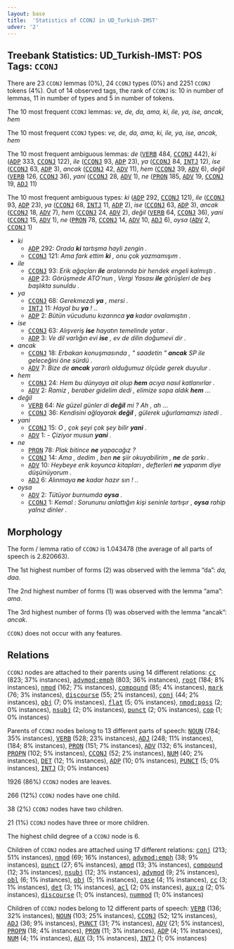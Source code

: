 ```yaml
---
layout: base
title:  'Statistics of CCONJ in UD_Turkish-IMST'
udver: '2'
---
```


## Treebank Statistics: UD_Turkish-IMST: POS Tags: `CCONJ`

There are 23 `CCONJ` lemmas (0%), 24 `CCONJ` types (0%) and 2251 `CCONJ` tokens (4%).
Out of 14 observed tags, the rank of `CCONJ` is: 10 in number of lemmas, 11 in number of types and 5 in number of tokens.

The 10 most frequent `CCONJ` lemmas: <em>ve, de, da, ama, ki, ile, ya, ise, ancak, hem</em>

The 10 most frequent `CCONJ` types:  <em>ve, de, da, ama, ki, ile, ya, ise, ancak, hem</em>

The 10 most frequent ambiguous lemmas: <em>de</em> (<tt><a href="tr_imst-pos-VERB.html">VERB</a></tt> 484, <tt><a href="tr_imst-pos-CCONJ.html">CCONJ</a></tt> 442), <em>ki</em> (<tt><a href="tr_imst-pos-ADP.html">ADP</a></tt> 333, <tt><a href="tr_imst-pos-CCONJ.html">CCONJ</a></tt> 122), <em>ile</em> (<tt><a href="tr_imst-pos-CCONJ.html">CCONJ</a></tt> 93, <tt><a href="tr_imst-pos-ADP.html">ADP</a></tt> 23), <em>ya</em> (<tt><a href="tr_imst-pos-CCONJ.html">CCONJ</a></tt> 84, <tt><a href="tr_imst-pos-INTJ.html">INTJ</a></tt> 12), <em>ise</em> (<tt><a href="tr_imst-pos-CCONJ.html">CCONJ</a></tt> 63, <tt><a href="tr_imst-pos-ADP.html">ADP</a></tt> 3), <em>ancak</em> (<tt><a href="tr_imst-pos-CCONJ.html">CCONJ</a></tt> 42, <tt><a href="tr_imst-pos-ADV.html">ADV</a></tt> 11), <em>hem</em> (<tt><a href="tr_imst-pos-CCONJ.html">CCONJ</a></tt> 39, <tt><a href="tr_imst-pos-ADV.html">ADV</a></tt> 6), <em>değil</em> (<tt><a href="tr_imst-pos-VERB.html">VERB</a></tt> 126, <tt><a href="tr_imst-pos-CCONJ.html">CCONJ</a></tt> 36), <em>yani</em> (<tt><a href="tr_imst-pos-CCONJ.html">CCONJ</a></tt> 28, <tt><a href="tr_imst-pos-ADV.html">ADV</a></tt> 1), <em>ne</em> (<tt><a href="tr_imst-pos-PRON.html">PRON</a></tt> 185, <tt><a href="tr_imst-pos-ADV.html">ADV</a></tt> 19, <tt><a href="tr_imst-pos-CCONJ.html">CCONJ</a></tt> 19, <tt><a href="tr_imst-pos-ADJ.html">ADJ</a></tt> 11)

The 10 most frequent ambiguous types:  <em>ki</em> (<tt><a href="tr_imst-pos-ADP.html">ADP</a></tt> 292, <tt><a href="tr_imst-pos-CCONJ.html">CCONJ</a></tt> 121), <em>ile</em> (<tt><a href="tr_imst-pos-CCONJ.html">CCONJ</a></tt> 93, <tt><a href="tr_imst-pos-ADP.html">ADP</a></tt> 23), <em>ya</em> (<tt><a href="tr_imst-pos-CCONJ.html">CCONJ</a></tt> 68, <tt><a href="tr_imst-pos-INTJ.html">INTJ</a></tt> 11, <tt><a href="tr_imst-pos-ADP.html">ADP</a></tt> 2), <em>ise</em> (<tt><a href="tr_imst-pos-CCONJ.html">CCONJ</a></tt> 63, <tt><a href="tr_imst-pos-ADP.html">ADP</a></tt> 3), <em>ancak</em> (<tt><a href="tr_imst-pos-CCONJ.html">CCONJ</a></tt> 18, <tt><a href="tr_imst-pos-ADV.html">ADV</a></tt> 7), <em>hem</em> (<tt><a href="tr_imst-pos-CCONJ.html">CCONJ</a></tt> 24, <tt><a href="tr_imst-pos-ADV.html">ADV</a></tt> 2), <em>değil</em> (<tt><a href="tr_imst-pos-VERB.html">VERB</a></tt> 64, <tt><a href="tr_imst-pos-CCONJ.html">CCONJ</a></tt> 36), <em>yani</em> (<tt><a href="tr_imst-pos-CCONJ.html">CCONJ</a></tt> 15, <tt><a href="tr_imst-pos-ADV.html">ADV</a></tt> 1), <em>ne</em> (<tt><a href="tr_imst-pos-PRON.html">PRON</a></tt> 78, <tt><a href="tr_imst-pos-CCONJ.html">CCONJ</a></tt> 14, <tt><a href="tr_imst-pos-ADV.html">ADV</a></tt> 10, <tt><a href="tr_imst-pos-ADJ.html">ADJ</a></tt> 6), <em>oysa</em> (<tt><a href="tr_imst-pos-ADV.html">ADV</a></tt> 2, <tt><a href="tr_imst-pos-CCONJ.html">CCONJ</a></tt> 1)


* <em>ki</em>
  * <tt><a href="tr_imst-pos-ADP.html">ADP</a></tt> 292: <em>Orada <b>ki</b> tartışma hayli zengin .</em>
  * <tt><a href="tr_imst-pos-CCONJ.html">CCONJ</a></tt> 121: <em>Ama fark ettim <b>ki</b> , onu çok yazmamışım .</em>
* <em>ile</em>
  * <tt><a href="tr_imst-pos-CCONJ.html">CCONJ</a></tt> 93: <em>Erik ağaçları <b>ile</b> aralarında bir hendek engeli kalmıştı .</em>
  * <tt><a href="tr_imst-pos-ADP.html">ADP</a></tt> 23: <em>Görüşmede ATO'nun , Vergi Yasası <b>ile</b> görüşleri de beş başlıkta sunuldu .</em>
* <em>ya</em>
  * <tt><a href="tr_imst-pos-CCONJ.html">CCONJ</a></tt> 68: <em>Gerekmezdi <b>ya</b> , mersi .</em>
  * <tt><a href="tr_imst-pos-INTJ.html">INTJ</a></tt> 11: <em>Hayal bu <b>ya</b> ! ..</em>
  * <tt><a href="tr_imst-pos-ADP.html">ADP</a></tt> 2: <em>Bütün vücudunu kızarınca <b>ya</b> kadar ovalamıştın .</em>
* <em>ise</em>
  * <tt><a href="tr_imst-pos-CCONJ.html">CCONJ</a></tt> 63: <em>Alışveriş <b>ise</b> hayatın temelinde yatar .</em>
  * <tt><a href="tr_imst-pos-ADP.html">ADP</a></tt> 3: <em>Ve dil varlığın evi <b>ise</b> , ev de dilin doğumevi dir .</em>
* <em>ancak</em>
  * <tt><a href="tr_imst-pos-CCONJ.html">CCONJ</a></tt> 18: <em>Erbakan konuşmasında , " saadetin " <b>ancak</b> SP ile geleceğini öne sürdü .</em>
  * <tt><a href="tr_imst-pos-ADV.html">ADV</a></tt> 7: <em>Bize de <b>ancak</b> yararlı olduğumuz ölçüde gerek duyulur .</em>
* <em>hem</em>
  * <tt><a href="tr_imst-pos-CCONJ.html">CCONJ</a></tt> 24: <em>Hem bu dünyaya ait olup <b>hem</b> acıya nasıl katlanırlar .</em>
  * <tt><a href="tr_imst-pos-ADV.html">ADV</a></tt> 2: <em>Ramiz , beraber gidelim dedi , elimize sopa aldık <b>hem</b> ...</em>
* <em>değil</em>
  * <tt><a href="tr_imst-pos-VERB.html">VERB</a></tt> 64: <em>Ne güzel günler di <b>değil</b> mi ? Ah , ah ...</em>
  * <tt><a href="tr_imst-pos-CCONJ.html">CCONJ</a></tt> 36: <em>Kendisini ağlayarak <b>değil</b> , gülerek uğurlamamızı istedi .</em>
* <em>yani</em>
  * <tt><a href="tr_imst-pos-CCONJ.html">CCONJ</a></tt> 15: <em>O , çok şeyi çok şey bilir <b>yani</b> .</em>
  * <tt><a href="tr_imst-pos-ADV.html">ADV</a></tt> 1: <em>- Çiziyor musun <b>yani</b> .</em>
* <em>ne</em>
  * <tt><a href="tr_imst-pos-PRON.html">PRON</a></tt> 78: <em>Plak bitince <b>ne</b> yapacağız ?</em>
  * <tt><a href="tr_imst-pos-CCONJ.html">CCONJ</a></tt> 14: <em>Ama , dedim , ben <b>ne</b> şiir okuyabilirim , <b>ne</b> de şarkı .</em>
  * <tt><a href="tr_imst-pos-ADV.html">ADV</a></tt> 10: <em>Heybeye erik koyunca kitapları , defterleri <b>ne</b> yaparım diye düşünüyorum .</em>
  * <tt><a href="tr_imst-pos-ADJ.html">ADJ</a></tt> 6: <em>Alınmaya <b>ne</b> kadar hazır sın ! ..</em>
* <em>oysa</em>
  * <tt><a href="tr_imst-pos-ADV.html">ADV</a></tt> 2: <em>Tütüyor burnumda <b>oysa</b> .</em>
  * <tt><a href="tr_imst-pos-CCONJ.html">CCONJ</a></tt> 1: <em>Kemal : Sorununu anlattığın kişi seninle tartışır , <b>oysa</b> rahip yalnız dinler .</em>

## Morphology

The form / lemma ratio of `CCONJ` is 1.043478 (the average of all parts of speech is 2.820663).

The 1st highest number of forms (2) was observed with the lemma “da”: <em>da, daa</em>.

The 2nd highest number of forms (1) was observed with the lemma “ama”: <em>ama</em>.

The 3rd highest number of forms (1) was observed with the lemma “ancak”: <em>ancak</em>.

`CCONJ` does not occur with any features.


## Relations

`CCONJ` nodes are attached to their parents using 14 different relations: <tt><a href="tr_imst-dep-cc.html">cc</a></tt> (823; 37% instances), <tt><a href="tr_imst-dep-advmod-emph.html">advmod:emph</a></tt> (803; 36% instances), <tt><a href="tr_imst-dep-root.html">root</a></tt> (184; 8% instances), <tt><a href="tr_imst-dep-nmod.html">nmod</a></tt> (162; 7% instances), <tt><a href="tr_imst-dep-compound.html">compound</a></tt> (85; 4% instances), <tt><a href="tr_imst-dep-mark.html">mark</a></tt> (76; 3% instances), <tt><a href="tr_imst-dep-discourse.html">discourse</a></tt> (55; 2% instances), <tt><a href="tr_imst-dep-conj.html">conj</a></tt> (44; 2% instances), <tt><a href="tr_imst-dep-obj.html">obj</a></tt> (7; 0% instances), <tt><a href="tr_imst-dep-flat.html">flat</a></tt> (5; 0% instances), <tt><a href="tr_imst-dep-nmod-poss.html">nmod:poss</a></tt> (2; 0% instances), <tt><a href="tr_imst-dep-nsubj.html">nsubj</a></tt> (2; 0% instances), <tt><a href="tr_imst-dep-punct.html">punct</a></tt> (2; 0% instances), <tt><a href="tr_imst-dep-cop.html">cop</a></tt> (1; 0% instances)

Parents of `CCONJ` nodes belong to 13 different parts of speech: <tt><a href="tr_imst-pos-NOUN.html">NOUN</a></tt> (784; 35% instances), <tt><a href="tr_imst-pos-VERB.html">VERB</a></tt> (528; 23% instances), <tt><a href="tr_imst-pos-ADJ.html">ADJ</a></tt> (248; 11% instances),  (184; 8% instances), <tt><a href="tr_imst-pos-PRON.html">PRON</a></tt> (151; 7% instances), <tt><a href="tr_imst-pos-ADV.html">ADV</a></tt> (132; 6% instances), <tt><a href="tr_imst-pos-PROPN.html">PROPN</a></tt> (102; 5% instances), <tt><a href="tr_imst-pos-CCONJ.html">CCONJ</a></tt> (52; 2% instances), <tt><a href="tr_imst-pos-NUM.html">NUM</a></tt> (40; 2% instances), <tt><a href="tr_imst-pos-DET.html">DET</a></tt> (12; 1% instances), <tt><a href="tr_imst-pos-ADP.html">ADP</a></tt> (10; 0% instances), <tt><a href="tr_imst-pos-PUNCT.html">PUNCT</a></tt> (5; 0% instances), <tt><a href="tr_imst-pos-INTJ.html">INTJ</a></tt> (3; 0% instances)

1926 (86%) `CCONJ` nodes are leaves.

266 (12%) `CCONJ` nodes have one child.

38 (2%) `CCONJ` nodes have two children.

21 (1%) `CCONJ` nodes have three or more children.

The highest child degree of a `CCONJ` node is 6.

Children of `CCONJ` nodes are attached using 17 different relations: <tt><a href="tr_imst-dep-conj.html">conj</a></tt> (213; 51% instances), <tt><a href="tr_imst-dep-nmod.html">nmod</a></tt> (69; 16% instances), <tt><a href="tr_imst-dep-advmod-emph.html">advmod:emph</a></tt> (38; 9% instances), <tt><a href="tr_imst-dep-punct.html">punct</a></tt> (27; 6% instances), <tt><a href="tr_imst-dep-amod.html">amod</a></tt> (13; 3% instances), <tt><a href="tr_imst-dep-compound.html">compound</a></tt> (12; 3% instances), <tt><a href="tr_imst-dep-nsubj.html">nsubj</a></tt> (12; 3% instances), <tt><a href="tr_imst-dep-advmod.html">advmod</a></tt> (9; 2% instances), <tt><a href="tr_imst-dep-obl.html">obl</a></tt> (6; 1% instances), <tt><a href="tr_imst-dep-obj.html">obj</a></tt> (5; 1% instances), <tt><a href="tr_imst-dep-case.html">case</a></tt> (4; 1% instances), <tt><a href="tr_imst-dep-cc.html">cc</a></tt> (3; 1% instances), <tt><a href="tr_imst-dep-det.html">det</a></tt> (3; 1% instances), <tt><a href="tr_imst-dep-acl.html">acl</a></tt> (2; 0% instances), <tt><a href="tr_imst-dep-aux-q.html">aux:q</a></tt> (2; 0% instances), <tt><a href="tr_imst-dep-discourse.html">discourse</a></tt> (1; 0% instances), <tt><a href="tr_imst-dep-nummod.html">nummod</a></tt> (1; 0% instances)

Children of `CCONJ` nodes belong to 12 different parts of speech: <tt><a href="tr_imst-pos-VERB.html">VERB</a></tt> (136; 32% instances), <tt><a href="tr_imst-pos-NOUN.html">NOUN</a></tt> (103; 25% instances), <tt><a href="tr_imst-pos-CCONJ.html">CCONJ</a></tt> (52; 12% instances), <tt><a href="tr_imst-pos-ADJ.html">ADJ</a></tt> (36; 9% instances), <tt><a href="tr_imst-pos-PUNCT.html">PUNCT</a></tt> (31; 7% instances), <tt><a href="tr_imst-pos-ADV.html">ADV</a></tt> (21; 5% instances), <tt><a href="tr_imst-pos-PROPN.html">PROPN</a></tt> (18; 4% instances), <tt><a href="tr_imst-pos-PRON.html">PRON</a></tt> (11; 3% instances), <tt><a href="tr_imst-pos-ADP.html">ADP</a></tt> (4; 1% instances), <tt><a href="tr_imst-pos-NUM.html">NUM</a></tt> (4; 1% instances), <tt><a href="tr_imst-pos-AUX.html">AUX</a></tt> (3; 1% instances), <tt><a href="tr_imst-pos-INTJ.html">INTJ</a></tt> (1; 0% instances)

